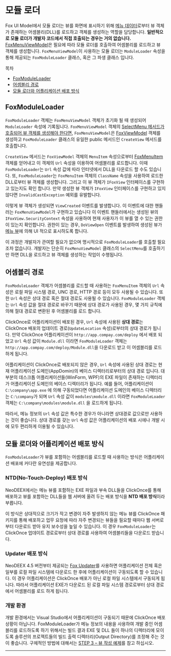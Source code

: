 # 모듈 로더

Fox UI Model에서 모듈 로더는 뷰를 화면에 표시하기 위해 [메뉴 데이터](menudata.md#FoxMenuItem)로부터 뷰 객체가 존재하는 어셈블리(DLL)를 로드하고 객체를 생성하는 역할을 담당합니다. **일반적으로 모듈 로더가 개발자 코드에서 직접 호출되는 경우는 거의 없습니다.** [FoxMenuViewModel](viewmodel.md#FoxMenuViewModel)은 필요에 따라 모듈 로더를 호출하여 어셈블리를 로드하고 뷰 객체를 생성합니다. `FoxMenuViewModel`이 사용하는 모듈 로더는 `ModuleLoader` 속성을 통해 제공되는 `FoxModuleLoader` 클래스, 혹은 그 파생 클래스 입니다.

목차

* [FoxModuleLoader](#FoxModuleLoader)
* [어셈블리 경로](#%EC%96%B4%EC%85%88%EB%B8%94%EB%A6%AC%20%EA%B2%BD%EB%A1%9C)
* [모듈 로더와 어플리케이션 배포 방식](#%EB%AA%A8%EB%93%88%20%EB%A1%9C%EB%8D%94%EC%99%80%20%EC%96%B4%ED%94%8C%EB%A6%AC%EC%BC%80%EC%9D%B4%EC%85%98%20%EB%B0%B0%ED%8F%AC%20%EB%B0%A9%EC%8B%9D)

## FoxModuleLoader

`FoxModuleLoader` 객체는 `FoxMenuViewModel` 객체가 초기화 될 때 생성되어 `ModuleLoader` 속성에 기록됩니다. `FoxMenuViewModel` 객체의 [SelectMenu 메서드가 호출되어 뷰 객체를 생성해야 한다면](menuview.md#%EB%A9%94%EB%89%B4%20Action%20-%20Open), `FoxMenuViewModel`은 [FoxViewModel](view.md#FoxViewModel) 객체를 생성하고 `FoxModuleLoader` 클래스의 유일한 public 메서드인 `CreateView` 메서드를 호출합니다.

`CreateView` 메서드는 `FoxViewModel` 객체의 `MenuItem` 속성으로부터 [FoxMenuItem](menudata.md#FoxMenuItem) 객체를 얻어내고 이 객체의 `Url` 속성을 이용하여 어셈블리를 로드합니다. 이때 `FoxModuleLoader`는 `Url` 속성 값에 따라 인터넷에서 DLL을 다운로드 할 수도 있습니다. 또, `FoxModuleLoader`는 `FoxMenuItem` 객체의 `ClassName` 속성을 사용하여 로드한 DLL로부터 뷰 객체를 생성합니다. 그리고 이 뷰 객체가 `IFoxView` 인터페이스를 구현하고 있는지도 확인 합니다. 만약 생성한 뷰 객체가 `IFoxView` 인터페이스를 구현하고 있지 않다면 `InvalidCastException` 예외를 유발합니다.

이렇게 뷰 객체가 생성되면 `ViewCreated` 이벤트를 발생합니다. 이 이벤트에 대한 핸들러는 `FoxMenuViewModel`가 구현하고 있습니다 이 이벤트 핸들러에서는 생성된 뷰의 `IFoxView.SecurityContext` 속성을 사용하여 현재 사용자가 이 뷰를 열 수 있는 권한이 있는지 확인합니다. 권한이 있는 경우, `DoViewOpen` 이벤트를 발생하여 생성된 뷰가 [메뉴 뷰](menuview.md)에 의해 UI 적으로 표시하도록 합니다.

이 과정은 개발자가 관여할 필요가 없으며 명시적으로 `FoxModuleLoader`를 호출할 필요 조차 없습니다. 개발자는 단순히 `FoxMenuViewModel` 클래스의 `SelectMenu`를 호출하기만 하면 DLL을 로드하고 뷰 객체를 생성하는 작업이 수행됩니다.

## 어셈블리 경로

`FoxModuleLoader` 객체가 어셈블리를 로드할 때 사용하는 `FoxMenuItem` 객체의 `Url` 속성은 로컬 파일 시스템 경로, UNC 경로, HTTP 경로 등이 모두 사용될 수 있습니다. 또한 `Url` 속성은 상대 경로 혹은 절대 경로도 사용될 수 있습니다. `FoxModuleLoader` 객체는 `Url` 속성 값을 절대 경로로 바꾸기 때문에 상대 경로가 사용된 경우, 몇 가지 규칙에 의해 절대 경로로 변환된 후 어셈블리를 로드 합니다.

ClickOnce로 어플리케이션이 배포된 경우, `Url` 속성에 사용된 **상대 경로**는 ClickOnce 배포의 업데이트 경로(`UpdateLocation` 속성)로부터의 상대 경로가 됩니다. 만약 ClickOnce 어플리케이션이 `http://app.compay.com/deploy` 에서 배포 되었고 `Url` 속성 값이 `Module.dll` 이라면 `FoxModuleLoader` 객체는 `http://app.compay.com/deploy/Module.dll`을 다운로드 받고 이 어셈블리를 로드 하게 됩니다.

어플리케이션이 ClickOnce로 배포되지 않은 경우, `Url` 속성에 사용된 상대 경로는 현재 어플리케이션 도메인(AppDomin)의 베이스 디렉터리로부터의 상대 경로 입니다. 대부분의 데스크톱 어플리케이션들(WinForm, WPF)의 EXE 파일이 존재하는 디렉터리가 어플리케이션 도메인의 베이스 디렉터리가 됩니다. 예를 들어, 어플리케이션이 `C:\company\app.exe` 에 의해 구동되었다면 어플리케이션 도메인의 베이스 디렉터리는 `C:\company`가 되며 `Url` 속성 값이 `modules\module.dll` 이라면 `FoxModuleLoader` 객체는 `C:\company\modules\module.dll` 을 로드하게 됩니다.

따라서, 메뉴 정보의 `Url` 속성 값은 특수한 경우가 아니라면 상대경로 값으로만 사용하는 것이 좋습니다. 상대 경로를 갖는 `Url` 속성 값은 어플리케이션의 배포 시에나 개발 시에 모두 편리하게 이용될 수 있습니다.

## 모듈 로더와 어플리케이션 배포 방식

`FoxModuleLoader`가 뷰를 포함하는 어셈블리를 로드할 때 사용하는 방식은 어플리케이션 배포에 커다란 유연성을 제공합니다.

### NTD(No-Touch-Deploy) 배포 방식

NeoDEEX에서는 메뉴 뷰를 포함하는 EXE 파일과 부속 DLL들을 ClickOnce를 통해 배포하고 뷰를 포함하는 DLL들을 웹 서버에 올려 두는 배포 방식을 **NTD 배포 방식**이라 부릅니다.

이 방식은 상대적으로 크기가 작고 변경이 자주 발생하지 않는 메뉴 뷰를 ClickOnce 패키지를 통해 배포하고 업무 요청에 따라 자주 변경되는 뷰들을 필요할 때마다 웹 서버로부터 다운로드 받아 유지 보수성을 높일 수 있습니다. 이 경우 `FoxModuleLoader`는 ClickOnce 업데이트 경로로부터 상대 경로를 사용하여 어셈블리들을 다운로드 받습니다.

### Updater 배포 방식

NeoDEEX 4.5 버전부터 제공되는 [Fox Updater](/updater/introduction.md)를 사용하면 어플리케이션 전체 혹은 일부를 로컬 파일 시스템에 다운로드 한 후에 어플리케이션이 구동되도록 할 수 있습니다. 이 경우 어플리케이션은 ClickOnce 배포가 아닌 로컬 파일 시스템에서 구동되게 됩니다. 따라서 어플리케이션 EXE가 다운로드 된 로컬 파일 시스템 경로로부터 상대 경로에서 어셈블리를 로드 하게 됩니다.

### 개발 환경

개발 환경에서는 Visual Studio에서 어플리케이션이 구동되기 때문에 ClickOnce 배포 상황이 아닙니다. FoxModuleLoader가 메뉴 정보의 내용을 사용하여 개발 중인 어셈블리를 로드하도록 하기 위해서는 빌드 결과 EXE 및 DLL 들이 하나의 디렉터리에 모이도록 솔루션의 프로젝트들의 빌드 출력 디렉터리(Output Directory)를 조정해 주는 것이 좋습니다. 구체적인 방법에 대해서는 [STEP 3 – 뷰 작성 예제](tutorial.md#STEP%203%20%E2%80%93%20%EB%B7%B0%20%EC%9E%91%EC%84%B1)를 참고 하십시오.

---
